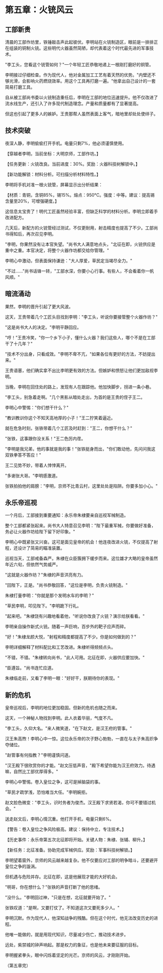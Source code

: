 # 第五章：火铳风云

## 工部新贵

清晨的工部作坊里，铁锤敲击声此起彼伏。李明站在火铳制造区，眼前是一排排正在组装的铜制火铳。这些明代火器虽然简陋，却代表着这个时代最先进的军事技术。

"李工头，您看这个铳管如何？"一个年轻工匠恭敬地递上一根刚打磨好的铜管。

李明接过仔细检查。作为现代人，他对金属加工工艺有着天然的优势。"内壁还不够光滑，会影响火药燃烧效率。用这个工具再打磨一遍。"他拿出自己设计的一套简易打磨工具。

自从被工部尚书委以火铳制造重任后，李明在工部的地位迅速提升。他不仅改进了流水线生产，还引入了许多现代制造理念。产量和质量都有了显著提高。

但这也引起了更多人的嫉妒。王贵那帮人虽然表面上客气，暗地里却处处使绊子。

## 技术突破

夜深人静，李明偷偷打开手机。电量只剩7%，他必须谨慎使用。

【穿越者李明，当前坐标：大明京师，工部作坊。】

【任务更新：火铳改良。当前进度：30%。奖励：火器科技树解锁中。】

【新功能解锁：材料分析。可扫描分析材料特性。】

李明将手机对准一根火铳管，屏幕显示出分析结果：

【材质：青铜，含铜85%，锡15%。熔点：950°C。强度：中等。建议：提高锡含量至20%，可增强硬度。】

这信息太宝贵了！明代工匠虽然经验丰富，但缺乏科学的材料分析。李明立即着手改进配方。

几天后，新配方的火铳管经过测试，不仅更耐用，射击精度也提高了不少。工部尚书得知后，再次召见李明。

"李明，你果然没有让本官失望。"尚书大人满意地点头，"北征在即，火铳供应是重中之重。本官决定，将整个火器作坊都交给你管理。"

李明心中激动，但表面保持谦逊："大人厚爱，草民定当竭尽全力。"

"不过……"尚书话锋一转，"工部水深，你要小心行事。有些人，不会看着你一帆风顺。"

## 暗流涌动

果然，李明的晋升引起了更大风波。

这天，王贵带着几个工匠头目找到李明："李工头，听说你要接管整个火器作坊？"

"这是尚书大人的决定。"李明平静回应。

"哼！"王贵冷笑，"你一个乡下小子，懂什么火器？我们这些人，哪个不是在工部干了十几年？"

"技术不分出身，只看成效。"李明不卑不亢，"如果各位有更好的方法，不妨提出来。"

王贵语塞，他们确实拿不出比李明更有效的方法。但嫉妒和愤怒让他们更加敌视李明。

当晚，李明在回住处的路上，发现有人在跟踪他。他加快脚步，拐进一条小巷。

"李工头，别急着走啊。"几个黑影从暗处走出，为首的是王贵的侄子王二。

李明心中警惕："你们想干什么？"

"教训教训你这个不知天高地厚的小子！"王二狞笑着逼近。

就在危急时刻，张铁带着几个工匠及时赶到："王二，你想干什么？"

"张铁，这事跟你没关系！"王二色厉内荏。

"李明是我兄弟，他的事就是我的事！"张铁挺身而出，"你们敢动他，先问问我这双铁拳答不答应！"

王二见势不妙，带着人悻悻离开。

"多谢张大哥。"李明感激道。

张铁拍拍他的肩膀："李明，京师不比青云村，这里处处是陷阱。你要多加小心。"

## 永乐帝巡视

一个月后，工部接到重要通知：永乐帝朱棣要亲自巡视军械制造。

整个工部都紧张起来。尚书大人特意召见李明："陛下最重军械，你要做好准备，务必让火器作坊给陛下留下好印象。"

李明心中既紧张又兴奋。这可是面见皇帝的机会！他连夜改进火铳，不仅提高了射程，还设计了简易的瞄准装置。

巡视当天，工部戒备森严。朱棣在众臣簇拥下缓步而来。这位雄才大略的皇帝虽然年近六旬，但依然气势威严。

"这就是火器作坊？"朱棣的声音洪亮有力。

"回陛下，正是。"尚书恭敬回答，"这位是李明，负责火铳制造。"

朱棣打量李明："你就是那个发明水车的李明？"

"草民李明，叩见陛下。"李明跪下行礼。

"起来吧。"朱棣饶有兴趣地看着他，"听说你改良了火铳？演示给朕看看。"

李明亲自操作新式火铳。随着一声巨响，百步外的靶子应声而碎。

"好！"朱棣龙颜大悦，"射程和精度都提高了不少。你是如何做到的？"

李明详细解释了材料配比和工艺改进。朱棣听得频频点头。

"不错，不错。"朱棣转向尚书，"此人可用。北征在即，火器供应要加快。"

"臣遵旨。"尚书连忙应道。

朱棣临走前，又看了李明一眼："好好干，朕期待你的表现。"

## 新的危机

皇帝巡视后，李明的地位更加稳固。但新的危机也随之而来。

这天，一个神秘人物找到李明。此人衣着华丽，气度不凡。

"李工头，久仰大名。"来人微笑道，"在下赵文，是汉王府的管事。"

汉王朱高煦！李明心中一惊。这位永乐帝的次子野心勃勃，一直在与太子朱高炽争夺储位。

"赵管事有何指教？"李明谨慎问道。

"汉王殿下很欣赏你的才能。"赵文压低声音，"殿下希望你能为汉王府效力。待遇嘛，自然比工部优厚得多。"

李明心中警惕。卷入皇位之争，这可是掉脑袋的事。

"草民才疏学浅，恐怕难当大任。"李明婉拒。

赵文脸色微变："李工头，识时务者为俊杰。汉王殿下求贤若渴，你可不要错过机会。"

送走赵文后，李明心情沉重。他打开手机，电量只剩6%。

【警告：卷入皇位之争风险极高。建议：保持中立，专注技术。】

【历史事件：永乐帝第五次北征即将开始。关键人物：朱棣、张辅、柳升。】

【新任务：北征准备。协助完成军械供应。奖励：军事科技树解锁。】

李明望着窗外，京师的风云越来越复杂。他不仅要应对工部的明争暗斗，还要避开皇位之争的漩涡。

但机遇与危险并存。北征在即，这是他展现才能的大好机会。

"明哥，你在想什么？"张铁的声音打断了他的思绪。

"没什么。"李明回过神，"只是在想，北征就要开始了。"

张铁叹道："是啊，又要打仗了。不知道这次又要死多少人。"

李明沉默。作为现代人，他深知战争的残酷。但在这个时代，他无法改变历史的进程。

他唯一能做的，就是用现代知识，尽量减少伤亡，推动技术进步。

远处，紫禁城的钟声响起。那是权力的象征，也是他未来要征服的目标。

李明握紧拳头，眼中闪烁着坚定的光芒。京师的风云，才刚刚开始。

（第五章完）